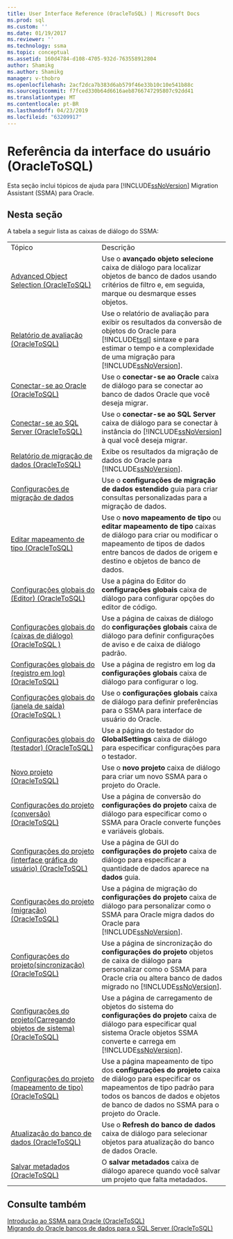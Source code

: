 ```yaml
---
title: User Interface Reference (OracleToSQL) | Microsoft Docs
ms.prod: sql
ms.custom: ''
ms.date: 01/19/2017
ms.reviewer: ''
ms.technology: ssma
ms.topic: conceptual
ms.assetid: 160d4784-d108-4705-932d-763558912804
author: Shamikg
ms.author: Shamikg
manager: v-thobro
ms.openlocfilehash: 2acf2dca7b383d6ab579f46e33b10c10e541b88c
ms.sourcegitcommit: f7fced330b64d6616aeb8766747295807c92dd41
ms.translationtype: MT
ms.contentlocale: pt-BR
ms.lasthandoff: 04/23/2019
ms.locfileid: "63209917"
---
```

# <a name="user-interface-reference-oracletosql"></a>Referência da interface do usuário (OracleToSQL)
Esta seção inclui tópicos de ajuda para [!INCLUDE[ssNoVersion](../../includes/ssnoversion-md.md)] Migration Assistant (SSMA) para Oracle.  
  
## <a name="in-this-section"></a>Nesta seção  
A tabela a seguir lista as caixas de diálogo do SSMA:  
  
|||  
|-|-|  
|Tópico|Descrição|  
|[Advanced Object Selection  &#40;OracleToSQL&#41;](../../ssma/oracle/advanced-object-selection-oracletosql.md)|Use o **avançado objeto selecione** caixa de diálogo para localizar objetos de banco de dados usando critérios de filtro e, em seguida, marque ou desmarque esses objetos.|  
|[Relatório de avaliação &#40;OracleToSQL&#41;](../../ssma/oracle/assessment-report-oracletosql.md)|Use o relatório de avaliação para exibir os resultados da conversão de objetos do Oracle para [!INCLUDE[tsql](../../includes/tsql-md.md)] sintaxe e para estimar o tempo e a complexidade de uma migração para [!INCLUDE[ssNoVersion](../../includes/ssnoversion-md.md)].|  
|[Conectar-se ao Oracle &#40;OracleToSQL&#41;](../../ssma/oracle/connect-to-oracle-oracletosql.md)|Use o **conectar-se ao Oracle** caixa de diálogo para se conectar ao banco de dados Oracle que você deseja migrar.|  
|[Conectar-se ao SQL Server &#40;OracleToSQL&#41;](../../ssma/oracle/connect-to-sql-server-oracletosql.md)|Use o **conectar-se ao SQL Server** caixa de diálogo para se conectar à instância do [!INCLUDE[ssNoVersion](../../includes/ssnoversion-md.md)] à qual você deseja migrar.|  
|[Relatório de migração de dados &#40;OracleToSQL&#41;](../../ssma/oracle/data-migration-report-oracletosql.md)|Exibe os resultados da migração de dados do Oracle para [!INCLUDE[ssNoVersion](../../includes/ssnoversion-md.md)].|  
|[Configurações de migração de dados](data-migration-settings-oracletosql.md)|Use o **configurações de migração de dados estendido** guia para criar consultas personalizadas para a migração de dados.|  
|[Editar mapeamento de tipo &#40;OracleToSQL&#41;](../../ssma/oracle/edit-type-mapping-oracletosql.md)|Use o **novo mapeamento de tipo** ou **editar mapeamento de tipo** caixas de diálogo para criar ou modificar o mapeamento de tipos de dados entre bancos de dados de origem e destino e objetos de banco de dados.|  
|[Configurações globais do &#40;Editor&#41; &#40;OracleToSQL&#41;](../../ssma/oracle/global-settings-editor-oracletosql.md)|Use a página do Editor do **configurações globais** caixa de diálogo para configurar opções do editor de código.|  
|[Configurações globais do &#40;caixas de diálogo&#41;&#40;OracleToSQL  &#41;](../../ssma/oracle/global-settings-dialogs-oracletosql.md)|Use a página de caixas de diálogo do **configurações globais** caixa de diálogo para definir configurações de aviso e de caixa de diálogo padrão.|  
|[Configurações globais do &#40;registro em log&#41; &#40;OracleToSQL&#41;](../../ssma/oracle/global-settings-logging-oracletosql.md)|Use a página de registro em log da **configurações globais** caixa de diálogo para configurar o log.|  
|[Configurações globais do &#40;janela de saída&#41;&#40;OracleToSQL  &#41;](../../ssma/oracle/global-settings-output-window-oracletosql.md)|Use o **configurações globais** caixa de diálogo para definir preferências para o SSMA para interface de usuário do Oracle.|  
|[Configurações globais do &#40;testador&#41; &#40;OracleToSQL&#41;](../../ssma/oracle/global-settings-tester-oracletosql.md)|Use a página do testador do **GlobalSettings** caixa de diálogo para especificar configurações para o testador.|  
|[Novo projeto &#40;OracleToSQL&#41;](../../ssma/oracle/new-project-oracletosql.md)|Use o **novo projeto** caixa de diálogo para criar um novo SSMA para o projeto do Oracle.|  
|[Configurações do projeto &#40;conversão&#41; &#40;OracleToSQL&#41;](../../ssma/oracle/project-settings-conversion-oracletosql.md)|Use a página de conversão do **configurações do projeto** caixa de diálogo para especificar como o SSMA para Oracle converte funções e variáveis globais.|  
|[Configurações do projeto &#40;interface gráfica do usuário&#41; &#40;OracleToSQL&#41;](../../ssma/oracle/project-settings-gui-oracletosql.md)|Use a página de GUI do **configurações do projeto** caixa de diálogo para especificar a quantidade de dados aparece na **dados** guia.|  
|[Configurações do projeto &#40;migração&#41; &#40;OracleToSQL&#41;](../../ssma/oracle/project-settings-migration-oracletosql.md)|Use a página de migração do **configurações do projeto** caixa de diálogo para personalizar como o SSMA para Oracle migra dados do Oracle para [!INCLUDE[ssNoVersion](../../includes/ssnoversion-md.md)].|  
|[Configurações do projeto&#40;sincronização&#41; &#40;OracleToSQL&#41;](../../ssma/oracle/project-settings-synchronization-oracletosql.md)|Use a página de sincronização do **configurações do projeto** objetos de caixa de diálogo para personalizar como o SSMA para Oracle cria ou altera banco de dados migrado no [!INCLUDE[ssNoVersion](../../includes/ssnoversion-md.md)].|  
|[Configurações do projeto&#40;Carregando objetos de sistema&#41; &#40;OracleToSQL&#41;](../../ssma/oracle/project-settings-loading-system-objects-oracletosql.md)|Use a página de carregamento de objetos do sistema do **configurações do projeto** caixa de diálogo para especificar qual sistema Oracle objetos SSMA converte e carrega em [!INCLUDE[ssNoVersion](../../includes/ssnoversion-md.md)].|  
|[Configurações do projeto &#40;mapeamento de tipo&#41; &#40;OracleToSQL&#41;](../../ssma/oracle/project-settings-type-mapping-oracletosql.md)|Use a página mapeamento de tipo dos **configurações do projeto** caixa de diálogo para especificar os mapeamentos de tipo padrão para todos os bancos de dados e objetos de banco de dados no SSMA para o projeto do Oracle.|  
|[Atualização do banco de dados &#40;OracleToSQL&#41;](../../ssma/oracle/refresh-from-database-oracletosql.md)|Use o **Refresh do banco de dados** caixa de diálogo para selecionar objetos para atualização do banco de dados Oracle.|  
|[Salvar metadados &#40;OracleToSQL&#41;](../../ssma/oracle/save-metadata-oracletosql.md)|O **salvar metadados** caixa de diálogo aparece quando você salvar um projeto que falta metadados.|  
  
## <a name="see-also"></a>Consulte também  
[Introdução ao SSMA para Oracle &#40;OracleToSQL&#41;](../../ssma/oracle/getting-started-with-ssma-for-oracle-oracletosql.md)  
[Migrando do Oracle bancos de dados para o SQL Server &#40;OracleToSQL&#41;](../../ssma/oracle/migrating-oracle-databases-to-sql-server-oracletosql.md)  
  
